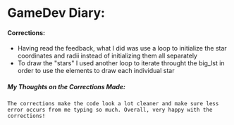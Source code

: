 # GameDev Diary:

#### Corrections:

- Having read the feedback, what I did was use a loop to initialize the star coordinates and radii instead of initializing them all separately
- To draw the "stars" I used another loop to iterate throught the big_lst in order to use the elements to draw each individual star


##### My Thoughts on the Corrections Made:

    The corrections make the code look a lot cleaner and make sure less error occurs from me typing so much. Overall, very happy with the corrections!

